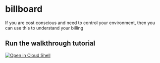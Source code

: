 # billboard



If you are cost conscious and need to control your environment, then you can use this to understand your billing 


## Run the walkthrough tutorial

[![Open in Cloud Shell](http://gstatic.com/cloudssh/images/open-btn.svg)](https://console.cloud.google.com/cloudshell/editor?cloudshell_git_repo=https://github.com/ayapsone/professional-services&cloudshell_tutorial=examples/billboard/billboard-walkthrough.md)
